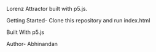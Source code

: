Lorenz Attractor built with p5.js.

Getting Started-
Clone this repository and run index.html


Built With
p5.js


Author-
Abhinandan
